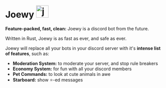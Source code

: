 # Joewy <img src="https://i.imgur.com/1NNM5e6.png" alt= "joewy pfp" width="39" height="39" />

**Feature-packed, fast, clean:** Joewy is a discord bot from the future.

Written in Rust, Joewy is as fast as ever, and safe as ever.

Joewy will replace all your bots in your discord server with it's **intense list of features**, such as:

- **Moderation System:** to moderate your server, and stop rule breakers
- **Economy System:** for fun with all your discord members
- **Pet Commands:** to look at cute animals in awe
- **Starboard:** show ⭐-ed messages
